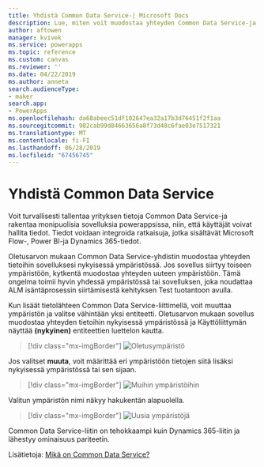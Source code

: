 ```yaml
---
title: Yhdistä Common Data Service-| Microsoft Docs
description: Lue, miten voit muodostaa yhteyden Common Data Service-ja käyttää sitä sovellusten luomiseen powerappsissa.
author: aftowen
manager: kvivek
ms.service: powerapps
ms.topic: reference
ms.custom: canvas
ms.reviewer: ''
ms.date: 04/22/2019
ms.author: anneta
search.audienceType:
- maker
search.app:
- PowerApps
ms.openlocfilehash: da68abeec51df102647ea32a17b3d76451f2f1aa
ms.sourcegitcommit: 982cab99d84663656a8f73d48c6fae03e7517321
ms.translationtype: MT
ms.contentlocale: fi-FI
ms.lasthandoff: 06/28/2019
ms.locfileid: "67456745"
---
```

# <a name="connect-to-common-data-service"></a>Yhdistä Common Data Service

Voit turvallisesti tallentaa yrityksen tietoja Common Data Service-ja rakentaa monipuolisia sovelluksia powerappsissa, niin, että käyttäjät voivat hallita tiedot. Tiedot voidaan integroida ratkaisuja, jotka sisältävät Microsoft Flow-, Power BI-ja Dynamics 365-tiedot.

Oletusarvon mukaan Common Data Service-yhdistin muodostaa yhteyden tietoihin sovelluksesi nykyisessä ympäristössä. Jos sovellus siirtyy toiseen ympäristöön, kytkentä muodostaa yhteyden uuteen ympäristöön. Tämä ongelma toimii hyvin yhdessä ympäristössä tai sovelluksen, joka noudattaa ALM isäntäprosessin siirtämisestä kehityksen Test tuotantoon avulla.

Kun lisäät tietolähteen Common Data Service-liittimellä, voit muuttaa ympäristön ja valitse vähintään yksi entiteetti. Oletusarvon mukaan sovellus muodostaa yhteyden tietoihin nykyisessä ympäristössä ja Käyttöliittymän näyttää **(nykyinen)** entiteettien luettelon kautta.

> [!div class="mx-imgBorder"]
> ![Oletusympäristö](media/connection-common-data-service/common-data-service-connection-change-environment.png)

Jos valitset **muuta**, voit määrittää eri ympäristöön tietojen siitä lisäksi nykyisessä ympäristössä tai sen sijaan.

> [!div class="mx-imgBorder"]
> ![Muihin ympäristöihin](media/connection-common-data-service/common-data-service-connection-select-environment.png)

Valitun ympäristön nimi näkyy hakukentän alapuolella.

> [!div class="mx-imgBorder"]
> ![Uusia ympäristöjä](media/connection-common-data-service/common-data-service-connection-after-change-environment.png)

Common Data Service-liitin on tehokkaampi kuin Dynamics 365-liitin ja lähestyy ominaisuus pariteetin.

Lisätietoja: [Mikä on Common Data Service?](../../common-data-service/data-platform-intro.md)
